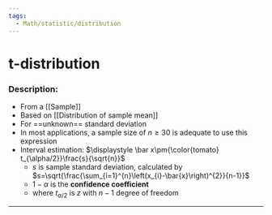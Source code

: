 ```yaml
---
tags:
  - Math/statistic/distribution
---
```

# t-distribution
### Description:
- From a [[Sample]]
- Based on [[Distribution of sample mean]]
- For ==unknown== standard deviation
- In most applications, a sample size of $n ≥ 30$ is adequate to use this expression
- Interval estimation: $\displaystyle \bar x\pm{\color{tomato} t_{\alpha/2}}\frac{s}{\sqrt{n}}$
	- $s$ is sample standard deviation, calculated by $s=\sqrt{\frac{\sum_{i=1}^{n}\left(x_{i}-\bar{x}\right)^{2}}{n-1}}$ 
	- $1-\alpha$ is the **confidence coefficient**
	- where $t_{\alpha/2}$ is $z$ with $n-1$ degree of freedom
---
